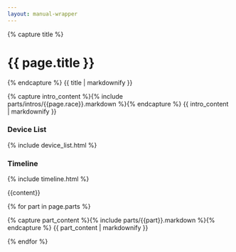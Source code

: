 ```yaml
---
layout: manual-wrapper
---
```

{% capture title %}
# {{ page.title }}
{% endcapture %}
{{ title | markdownify }}

{% capture intro_content %}{% include parts/intros/{{page.race}}.markdown %}{% endcapture %}
{{ intro_content | markdownify }}

<h3>Device List</h3>

{% include device_list.html %}

<h3>Timeline</h3>

{% include timeline.html %}

{{content}}

{% for part in page.parts %}

{% capture part_content %}{% include parts/{{part}}.markdown %}{% endcapture %}
{{ part_content | markdownify }}

{% endfor %}

